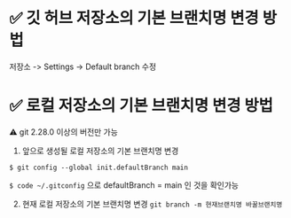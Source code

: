 # ✅ 깃 허브 저장소의 기본 브랜치명 변경 방법

저장소 -> Settings -> Default branch 수정

# ✅ 로컬 저장소의 기본 브랜치명 변경 방법

⚠️ git 2.28.0 이상의 버전만 가능

1. 앞으로 생성될 로컬 저장소의 기본 브랜치명 변경

`$ git config --global init.defaultBranch main`

`$ code ~/.gitconfig` 으로 defaultBranch = main 인 것을 확인가능

2. 현재 로컬 저장소의 기본 브랜치명 변경
   `git branch -m 현재브랜치명 바꿀브랜치명`
